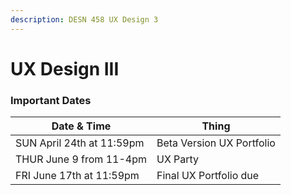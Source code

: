 ```yaml
---
description: DESN 458 UX Design 3
---
```


# UX Design III

### Important Dates

| Date & Time               | Thing                     |
| ------------------------- | ------------------------- |
| SUN April 24th at 11:59pm | Beta Version UX Portfolio |
| THUR June 9 from 11-4pm   | UX Party                  |
| FRI June 17th at 11:59pm  | Final UX Portfolio due    |

###

